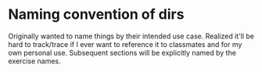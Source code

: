 # Naming convention of dirs

Originally wanted to name things by their intended use case. Realized it'll
be hard to track/trace if I ever want to reference it to classmates and for
my own personal use. Subsequent sections will be explicitly named by
the exercise names.
